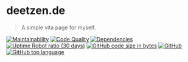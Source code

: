 # deetzen.de
> A simple vita page for myself.

[![Maintainability](https://img.shields.io/codeclimate/maintainability-percentage/deetzen/deetzen.de.svg)](https://codeclimate.com/github/deetzen/deetzen.de/maintainability)
[![Code Quality](https://img.shields.io/codacy/grade/f76b7d751b694019961a6fd74d45dc26.svg)](https://www.codacy.com/app/deetzen/deetzen.de?utm_source=github.com&amp;utm_medium=referral&amp;utm_content=deetzen/deetzen.de&amp;utm_campaign=Badge_Grade)
[![Dependencies](https://img.shields.io/david/deetzen/deetzen.de.svg)](https://david-dm.org/deetzen/deetzen.de)
[![Uptime Robot ratio (30 days)](https://img.shields.io/uptimerobot/ratio/m782955330-d04fb940f8666fe470fe5561.svg)](https://von.deetzen.de)
[![GitHub code size in bytes](https://img.shields.io/github/languages/code-size/deetzen/deetzen.de.svg)](https://github.com/deetzen/deetzen.de)
[![GitHub](https://img.shields.io/github/license/deetzen/deetzen.de.svg)](https://github.com/deetzen/deetzen.de/LICENSE.md)
[![GitHub top language](https://img.shields.io/github/languages/top/deetzen/deetzen.de.svg)](https://github.com/deetzen/deetzen.de)
